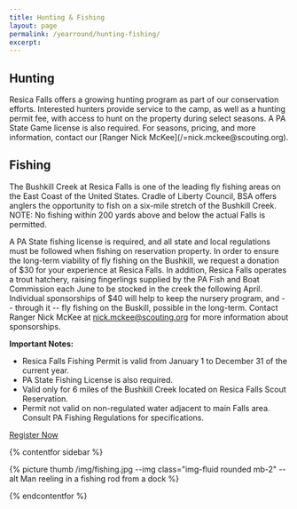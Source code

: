 ```yaml
---
title: Hunting & Fishing
layout: page
permalink: /yearround/hunting-fishing/
excerpt:  
---
```


<h2>Hunting</h2>
Resica Falls offers a growing hunting program as part of our conservation efforts. Interested hunters provide service to the camp, as well as a hunting permit fee, with access to hunt on the property during select seasons. A PA State Game license is also required. For seasons, pricing, and more information, contact our [Ranger Nick McKee](/=nick.mckee@scouting.org).

<h2>Fishing</h2>
The Bushkill Creek at Resica Falls is one of the leading fly fishing areas on the East Coast of the United States. Cradle of Liberty Council, BSA offers anglers the opportunity to fish on a six-mile stretch of the Bushkill Creek. NOTE: No fishing within 200 yards above and below the actual Falls is permitted.

A PA State fishing license is required, and all state and local regulations must be followed when fishing on reservation property. In order to ensure the long-term viability of fly fishing on the Bushkill, we request a donation of $30 for your experience at Resica Falls. In addition, Resica Falls operates a trout hatchery, raising fingerlings supplied by the PA Fish and Boat Commission each June to be stocked in the creek the following April. Individual sponsorships of $40 will help to keep the nursery program, and -- through it -- fly fishing on the Buskill, possible in the long-term. Contact Ranger Nick McKee at nick.mckee@scouting.org for more information about sponsorships.

<strong>Important Notes:</strong>
- Resica Falls Fishing Permit is valid from January 1 to December 31 of the current year.
- PA State Fishing License is also required.
- Valid only for 6 miles of the Bushkill Creek located on Resica Falls Scout Reservation.
- Permit not valid on non-regulated water adjacent to main Falls area. Consult PA Fishing Regulations for specifications.

<div class="text-center"><a href="https://fundraise.givesmart.com/form/zLfoTA?vid=1376ga" class="btn btn-primary m-3">Register Now</a></div>

{% contentfor sidebar %}

{% picture thumb /img/fishing.jpg --img class="img-fluid rounded mb-2" --alt Man reeling in a fishing rod from a dock %}

{% endcontentfor %}
